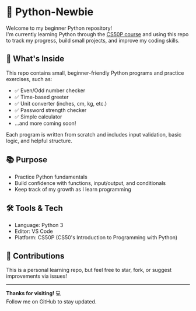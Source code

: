 # 🐍 Python-Newbie

Welcome to my beginner Python repository!  
I'm currently learning Python through the [CS50P course](https://cs50.harvard.edu/python/) and using this repo to track my progress, build small projects, and improve my coding skills.

## 🚀 What's Inside

This repo contains small, beginner-friendly Python programs and practice exercises, such as:

- ✅ Even/Odd number checker  
- ✅ Time-based greeter  
- ✅ Unit converter (inches, cm, kg, etc.)  
- ✅ Password strength checker  
- ✅ Simple calculator  
- ...and more coming soon!

Each program is written from scratch and includes input validation, basic logic, and helpful structure.

## 📚 Purpose

- Practice Python fundamentals  
- Build confidence with functions, input/output, and conditionals  
- Keep track of my growth as I learn programming  

## 🛠 Tools & Tech

- Language: Python 3  
- Editor: VS Code  
- Platform: CS50P (CS50's Introduction to Programming with Python)

## 🙌 Contributions

This is a personal learning repo, but feel free to star, fork, or suggest improvements via issues!

---

**Thanks for visiting!** 💻  
Follow me on GitHub to stay updated.

